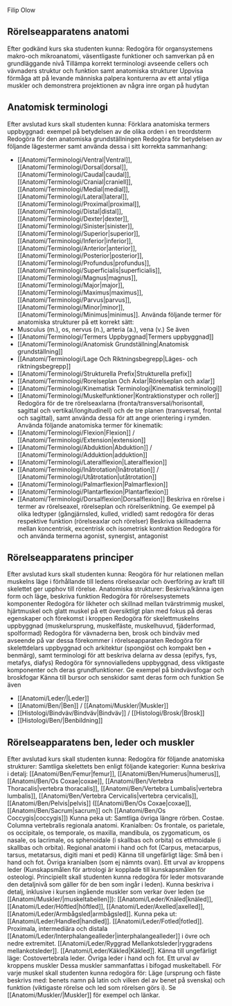 Filip Olow
## Rörelseapparatens anatomi

Efter godkänd kurs ska studenten kunna:
Redogöra för organsystemens makro-och mikroanatomi, väsentligaste funktioner
och samverkan på en grundläggande nivå
Tillämpa korrekt terminologi avseende cellers och vävnaders struktur och funktion
samt anatomiska strukturer
Uppvisa förmåga att på levande människa palpera konturerna av ett antal ytliga muskler
och demonstrera projektionen av några inre organ på hudytan
## Anatomisk terminologi

Efter avslutad kurs skall studenten kunna:
Förklara anatomiska termers uppbyggnad: exempel på betydelsen av de olika orden i en treordsterm
Redogöra för den anatomiska grundställningen
Redogöra för betydelsen av följande lägestermer samt använda dessa i sitt korrekta sammanhang: 
- [[Anatomi/Terminologi/Ventral|Ventral]], [[Anatomi/Terminologi/Dorsal|dorsal]], [[Anatomi/Terminologi/Caudal|caudal]], [[Anatomi/Terminologi/Cranial|craniell]], [[Anatomi/Terminologi/Medial|medial]], [[Anatomi/Terminologi/Lateral|lateral]], [[Anatomi/Terminologi/Proximal|proximal]], [[Anatomi/Terminologi/Distal|distal]], [[Anatomi/Terminologi/Dexter|dexter]], [[Anatomi/Terminologi/Sinister|sinister]], [[Anatomi/Terminologi/Superior|superior]], [[Anatomi/Terminologi/Inferior|inferior]], [[Anatomi/Terminologi/Anterior|anterior]], [[Anatomi/Terminologi/Posterior|posterior]], [[Anatomi/Terminologi/Profundus|profundus]], [[Anatomi/Terminologi/Superficialis|superficialis]], [[Anatomi/Terminologi/Magnus|magnus]], [[Anatomi/Terminologi/Major|major]], [[Anatomi/Terminologi/Maximus|maximus]], [[Anatomi/Terminologi/Parvus|parvus]], [[Anatomi/Terminologi/Minor|minor]], [[Anatomi/Terminologi/Minimus|minimus]].
Använda följande termer för anatomiska strukturer på ett korrekt sätt: 
- Musculus (m.), os, nervus (n.), arteria (a.), vena (v.)
Se även
- [[Anatomi/Terminologi/Termers Uppbyggnad|Termers uppbyggnad]]
- [[Anatomi/Terminologi/Anatomisk Grundställning|Anatomisk grundställning]]
- [[Anatomi/Terminologi/Lage Och Riktningsbegrepp|Läges- och riktningsbegrepp]]
- [[Anatomi/Terminologi/Strukturella Prefix|Strukturella prefix]]
- [[Anatomi/Terminologi/Rorelseplan Och Axlar|Rörelseplan och axlar]]
- [[Anatomi/Terminologi/Kinematisk Terminologi|Kinematisk terminologi]]
- [[Anatomi/Terminologi/Muskelfunktioner|Kontraktionstyper och roller]]
Redogöra för de tre rörelseaxlarna (fronta/transversal/horisontall, sagittal och vertikal/longitudinell) och de tre planen (transversal, frontal och sagittal), samt använda dessa för att ange orientering i rymden.
Använda följande anatomiska termer för kinematik:
- [[Anatomi/Terminologi/Flexion|Flexion]] / [[Anatomi/Terminologi/Extension|extension]]
- [[Anatomi/Terminologi/Abduktion|Abduktion]] / [[Anatomi/Terminologi/Adduktion|adduktion]]
- [[Anatomi/Terminologi/Lateralflexion|Lateralflexion]]
- [[Anatomi/Terminologi/Inåtrotation|Inåtrotation]] / [[Anatomi/Terminologi/Utåtrotation|utåtrotation]]
- [[Anatomi/Terminologi/Palmarflexion|Palmarflexion]]
- [[Anatomi/Terminologi/Plantarflexion|Plantarflexion]]
- [[Anatomi/Terminologi/Dorsalflexion|Dorsalflexion]]
Beskriva en rörelse i termer av rörelseaxel, rörelseplan och rörelseriktning.
Ge exempel på olika ledtyper (gångjärnsled, kulled, vridled) samt redogöra för deras respektive funktion (rörelseaxlar och rörelser)
Beskriva skillnaderna mellan koncentrisk, excentrisk och isometrisk kontraktion
Redogöra för och använda termerna agonist, synergist, antagonist
## Rörelseapparatens principer
Efter avslutad kurs skall studenten kunna:
Reogöra för hur relationen mellan muskelns läge i förhållande till ledens rörelseaxlar och överföring av kraft till skelettet ger upphov till rörelse.
Anatomiska strukturer: Beskriva/känna igen form och läge, beskriva funktion
Redogöra för rörelsesystemets komponenter
Redogöra för likheter och skillnad mellan tvärstrimmig muskel, hjärtmuskel och glatt muskel på ett översiktligt plan med fokus på deras egenskaper och förekomst i kroppen
Redogöra för skelettmuskelns uppbyggnad (muskelursprung, muskelfäste, muskelhuvud, fjäderformad, spolformad)
Redogöra för vävnaderna ben, brosk och bindväv med avseende på var dessa förekommer i rörelseapparaten
Redogöra för skelettdelars uppbyggnad och arkitektur (spongiöst och kompakt ben + benmärg), samt terminologi för att beskriva delarna av dessa (epifys, fys, metafys, diafys)
Redogöra för synnovialledens uppbyggnad, dess viktigaste komponenter och deras grundfunktioner.
Ge exempel på bindvävsfogar och broskfogar
Känna till bursor och senskidor samt deras form och funktion
Se även
- [[Anatomi/Leder/|Leder]]
- [[Anatomi/Ben/|Ben]] / [[Anatomi/Muskler/|Muskler]]
- [[Histologi/Bindväv/Bindväv|Bindväv]] / [[Histologi/Brosk/|Brosk]]
- [[Histologi/Ben/|Benbildning]]
## Rörelseapparatens ben, leder och muskler

Efter avslutad kurs skall studenten kunna:
Redogöra för följande anatomiska strukturer:
Samtliga skelettets ben enligt följande kategorier:
Kunna beskriva i detalj: [[Anatomi/Ben/Femur|femur]], [[Anatomi/Ben/Humerus|humerus]], [[Anatomi/Ben/Os Coxae|coxae]], [[Anatomi/Ben/Vertebra Thoracalis|vertebra thoracalis]], [[Anatomi/Ben/Vertebra Lumbalis|vertebra lumbalis]], [[Anatomi/Ben/Vertebra Cervicalis|vertebra cervicalis]], [[Anatomi/Ben/Pelvis|pelvis]] ([[Anatomi/Ben/Os Coxae|coxae]], [[Anatomi/Ben/Sacrum|sacrum]] och [[Anatomi/Ben/Os Coccygis|coccygis]])
Kunna peka ut: Samtliga övriga längre rörben. Costae. Columna vertebralis regionala
anatomi. Kranialben: Os frontale, os parietale, os occipitale, os temporale, os maxilla,
mandibula, os zygomaticum, os nasale, os lacrimale, os sphenoidale (i skallbas och
orbita) os ethmoidale (i skallbas och orbita).
Regional anatomi i hand och fot (Carpus, metacarpus, tarsus, metatarsus, digiti mani
et pedi)
Känna till ungefärligt läge: Små ben i hand och fot. Övriga kranialben (som ej nämnts
ovan).
Ett urval av kroppens leder (Kunskapsmålen för artrologi är kopplade till kunskapsmålen för
osteologi. Principiellt skall studenten kunna redogöra för leder motsvarande den detaljnivå
som gäller för de ben som ingår i leden).
Kunna beskriva i detalj, inklusive i kursen ingående muskler som verkar över leden
(se [[Anatomi/Muskler/|muskeltabellen]]): [[Anatomi/Leder/Knäled|knäled]], [[Anatomi/Leder/Höftled|höftled]], [[Anatomi/Leder/Axelled|axelled]], [[Anatomi/Leder/Armbågsled|armbågsled]].
Kunna peka ut: [[Anatomi/Leder/Handled|handled]]. [[Anatomi/Leder/Fotled|fotled]]. Proximala, intermediära och distala
[[Anatomi/Leder/Interphalangealleder|interphalangealleder]] i övre och nedre extremitet. [[Anatomi/Leder/Ryggrad Mellankotsleder|ryggradens mellankotsleder]].
[[Anatomi/Leder/Käkled|Käkled]].
Känna till ungefärligt läge: Costovertebrala leder. Övriga leder i hand och fot.
Ett urval av kroppens muskler
Dessa muskler sammanfattas i bifogad muskeltabell.
För varje muskel skall studenten kunna redogöra för:
Läge (ursprung och fäste beskrivs med: benets namn på latin och vilken del av benet
på svenska) och funktion (viktigaste rörelse och led som rörelsen görs i). Se [[Anatomi/Muskler/|Muskler]] för exempel och länkar.
